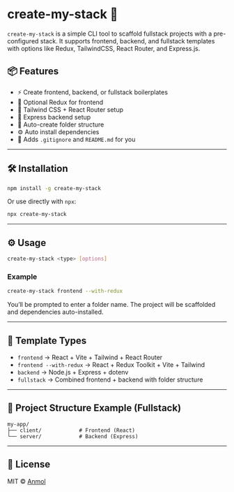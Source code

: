 
# create-my-stack 🚀

`create-my-stack` is a simple CLI tool to scaffold fullstack projects with a pre-configured stack. It supports frontend, backend, and fullstack templates with options like Redux, TailwindCSS, React Router, and Express.js.

## 📦 Features

- ⚡ Create frontend, backend, or fullstack boilerplates
- 🧩 Optional Redux for frontend
- 💨 Tailwind CSS + React Router setup
- 🧱 Express backend setup
- 📁 Auto-create folder structure
- ⚙️ Auto install dependencies
- 🧹 Adds `.gitignore` and `README.md` for you

---

## 🛠️ Installation

```bash
npm install -g create-my-stack
````

Or use directly with `npx`:

```bash
npx create-my-stack
```

---

## ⚙️ Usage

```bash
create-my-stack <type> [options]
```

### Example

```bash
create-my-stack frontend --with-redux
```

You’ll be prompted to enter a folder name. The project will be scaffolded and dependencies auto-installed.

---

## 📂 Template Types

* `frontend` → React + Vite + Tailwind + React Router
* `frontend --with-redux` → React + Redux Toolkit + Vite + Tailwind
* `backend` → Node.js + Express + dotenv
* `fullstack` → Combined frontend + backend with folder structure

---

## 👀 Project Structure Example (Fullstack)

```
my-app/
├── client/            # Frontend (React)
└── server/            # Backend (Express)
```

---

## 📄 License

MIT © [Anmol](https://github.com/Anmolawasthi117)


